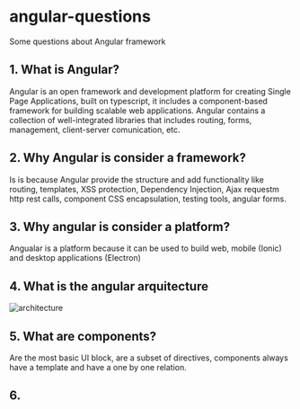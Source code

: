 # angular-questions
Some questions about Angular framework
## 1. What is Angular?
Angular is an open framework and development platform for creating Single Page Applications, built on typescript, it includes a component-based framework for building scalable web applications.
Angular contains a collection of well-integrated libraries that includes routing, forms, management, client-server comunication, etc.

## 2. Why Angular is consider a framework?

Is is because Angular provide the structure and add functionality like routing, templates, XSS protection, Dependency Injection, Ajax requestm http rest calls, component CSS encapsulation, testing tools, angular forms.

## 3. Why angular is consider a platform?
Angualar is a platform because it can be used to build web, mobile (Ionic) and desktop applications (Electron)

## 4. What is the angular arquitecture
![architecture](https://www.simplilearn.com/ice9/free_resources_article_thumb/Angular_Architecture-What_is_Angular.PNG)

## 5. What are components?
Are the most basic UI block, are a subset of directives, components always have a template and have a one by one relation.

## 6. 


